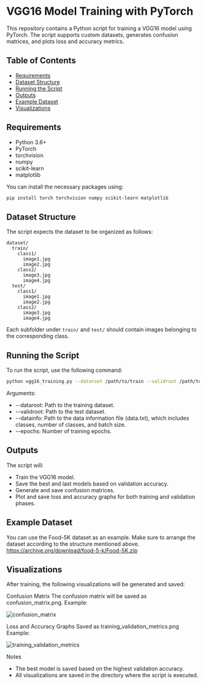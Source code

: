 # VGG16 Model Training with PyTorch

This repository contains a Python script for training a VGG16 model using PyTorch. The script supports custom datasets, generates confusion matrices, and plots loss and accuracy metrics.

## Table of Contents
- [Requirements](#requirements)
- [Dataset Structure](#dataset-structure)
- [Running the Script](#running-the-script)
- [Outputs](#outputs)
- [Example Dataset](#example-dataset)
- [Visualizations](#visualizations)

## Requirements
- Python 3.6+
- PyTorch
- torchvision
- numpy
- scikit-learn
- matplotlib

You can install the necessary packages using:
```bash
pip install torch torchvision numpy scikit-learn matplotlib
```

## Dataset Structure
The script expects the dataset to be organized as follows:
```
dataset/
  train/
    class1/
      image1.jpg
      image2.jpg
    class2/
      image3.jpg
      image4.jpg
  test/
    class1/
      image1.jpg
      image2.jpg
    class2/
      image3.jpg
      image4.jpg

```

Each subfolder under `train/` and `test/` should contain images belonging to the corresponding class.


## Running the Script
To run the script, use the following command:
```bash
python vgg16_training.py --dataroot /path/to/train --validroot /path/to/valid --datainfo /path/to/data.txt --epochs 10
```

Arguments:
- --dataroot: Path to the training dataset.
- --validroot: Path to the test dataset.
- --datainfo: Path to the data information file (data.txt), which includes classes, number of classes, and batch size.
- --epochs: Number of training epochs.


## Outputs

The script will:
- Train the VGG16 model.
- Save the best and last models based on validation accuracy.
- Generate and save confusion matrices.
- Plot and save loss and accuracy graphs for both training and validation phases.

## Example Dataset
You can use the Food-5K dataset as an example. Make sure to arrange the dataset according to the structure mentioned above.
https://archive.org/download/food-5-k/Food-5K.zip

## Visualizations
After training, the following visualizations will be generated and saved:

Confusion Matrix
The confusion matrix will be saved as confusion_matrix.png.
Example:

![confusion_matrix](https://github.com/user-attachments/assets/053ccf3a-e00a-4445-b41a-91275e81c8d2)


Loss and Accuracy Graphs
Saved as training_validation_metrics.png
Example:

![training_validation_metrics](https://github.com/user-attachments/assets/8c2e4854-419f-4558-b4e7-f10f173e1bec)


Notes
- The best model is saved based on the highest validation accuracy.
- All visualizations are saved in the directory where the script is executed.





